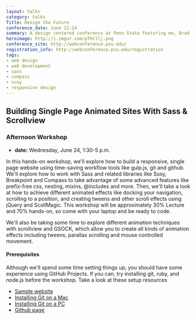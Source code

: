 ```yaml
---
layout: talks
category: talks
Title: Design the Future
conference_date: June 22-24
summary: A design centered conference at Penn State featuring me, Brad Frost, Tim Gunn, Andy Cohen, Debbie Millman and Josh Clark
heroimage: http://i.imgur.com/pTHcllj.png
conference_site: http://webconference.psu.edu/
registration_info: http://webconference.psu.edu/registration
tags:
- web design
- web development
- sass
- compass
- susy
- responsive design
---
```


## Building Single Page Animated Sites With Sass & Scrollview
### Afternoon Workshop
- **date:** Wednesday, June 24, 1:30-5 p.m.

In this hands-on workshop, we'll explore how to build a responsive, single page website using time-saving workflow tools like gulp.js, git and github. We'll explore how to work with Sass and related libraries like Susy, Breakpoint and Compass to take advantage of some advanced features like prefix-free css, nesting, mixins, @includes and more. Then, we'll take a look at how to achieve different animated effects like docking your navigation, scrolling to a position, and creating tweens and other scroll effects using jQuery and ScollMagic. This workshop will be approximately 30% Lecture and 70% hands-on, so come with your laptop and be ready to code.

We'll also be taking some time to explore different animation techniques with scrollview and GSOCK, which allow you to create all kinds of animation effects including tweens, parallax scrolling and mouse controlled movement.

#### Prerequisites 

Although we'll spend some time setting things up, you should have some experience using GitHub Projects. If you can, try installing git, ruby, and node.js before the workshop. Take a look at these setup resources

- <i class="fa fa-bullseye"></i> [Sample website](http://iviewsource.com/exercises/responsive/)
- <i class="fa fa-film"></i> [Installing Git on a Mac](https://www.youtube.com/watch?v=2Pjfs6lxFGo)
- <i class="fa fa-film"></i> [Installing Git on a PC](https://www.youtube.com/watch?v=kXikXodx-y4)
- <i class="fa fa-github-alt"></i> [Github page](https://github.com/planetoftheweb/responsive)

